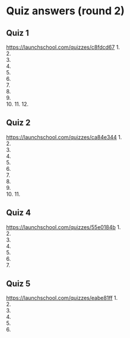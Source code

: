 # Quiz answers (round 2)

## Quiz 1
https://launchschool.com/quizzes/c8fdcd67
1.  
2.  
3.  
4.  
5.  
6.  
7.  
8.  
9.  
10. 
11. 
12. 


## Quiz 2
https://launchschool.com/quizzes/ca84e344
1.  
2.  
3.  
4.  
5.  
6.  
7.  
8.  
9.  
10. 
11. 


## Quiz 4
https://launchschool.com/quizzes/55e0184b
1.  
2.  
3.  
4.  
5.  
6.  
7.  


## Quiz 5
https://launchschool.com/quizzes/eabe81ff
1.  
2.  
3.  
4.  
5.  
6.  
